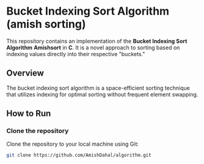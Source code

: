 # Bucket Indexing Sort Algorithm (amish sorting)

This repository contains an implementation of the **Bucket Indexing Sort Algorithm** **Amishsort** in **C**. It is a novel approach to sorting based on indexing values directly into their respective "buckets."

## Overview

The bucket indexing sort algorithm is a space-efficient sorting technique that utilizes indexing for optimal sorting without frequent element swapping.

## How to Run

### Clone the repository
Clone the repository to your local machine using Git:

```bash
git clone https://github.com/AmishDahal/algorithm.git
